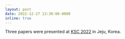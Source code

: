 ```yaml
---
layout: post
date: 2022-12-27 13:30:00-0000
inline: true
---
```


Three papers were presented at <a href="https://www.kiise.or.kr/conference/KSC/2022/">KSC 2022</a> in Jeju, Korea.
